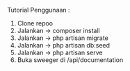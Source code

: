 Tutorial Penggunaan :
1. Clone repoo
2. Jalankan -> composer install
3. Jalankan -> php artisan migrate
4. Jalankan -> php artisan db:seed
5. Jalankan -> php artisan serve
6. Buka sweeger di /api/documentation

